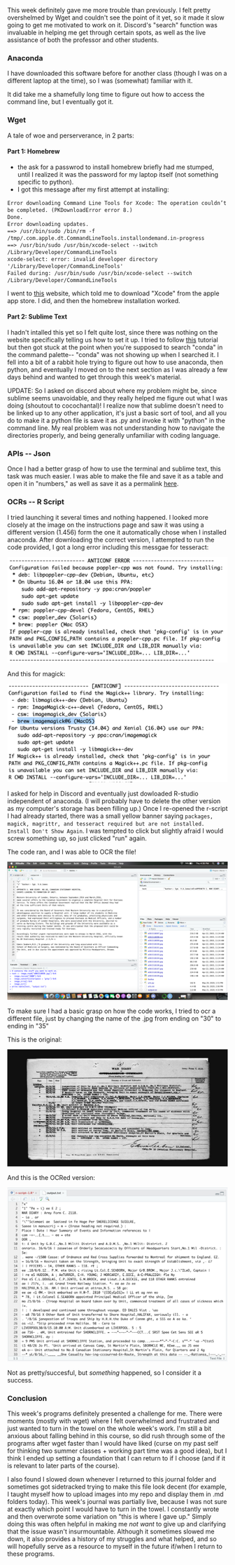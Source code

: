 This week definitely gave me more trouble than previously. I felt pretty overshelmed by Wget and couldn't see the point of it yet, so it made it slow going to get me motivated to work on it. Discord's "search" function was invaluable in helping me get through certain spots, as well as the live assistance of both the professor and other students. 

### Anaconda 

I have downloaded this software before for another class (though I was on a different laptop at the time),
so I was (somewhat) familiar with it.

It did take me a shamefully long time to figure out how to access the command line, but I eventually got it. 

### Wget

A tale of woe and perserverance, in 2 parts: 

#### Part 1: Homebrew

- the ask for a passwrod to install homebrew briefly had me stumped, until I realized it was the password for my laptop itself (not something specific to python).
- I got this message after my first attempt at installing: 
``` 
Error downloading Command Line Tools for Xcode: The operation couldn’t be completed. (PKDownloadError error 8.) 
Done.
Error downloading updates.
==> /usr/bin/sudo /bin/rm -f /tmp/.com.apple.dt.CommandLineTools.installondemand.in-progress
==> /usr/bin/sudo /usr/bin/xcode-select --switch /Library/Developer/CommandLineTools
xcode-select: error: invalid developer directory '/Library/Developer/CommandLineTools'
Failed during: /usr/bin/sudo /usr/bin/xcode-select --switch /Library/Developer/CommandLineTools
``` 

I went to [this](https://treehouse.github.io/installation-guides/mac/homebrew) website, which told me to 
download "Xcode" from the apple app store. I did, and then the homebrew installation worked. 

#### Part 2: Sublime Text

I hadn't intalled this yet so I felt quite lost, since there was nothing on the website specifically telling us how to set it up. I tried to follow [this](https://docs.anaconda.com/anaconda/user-guide/tasks/integration/sublime/) tutorial but then got stuck at the point when you're supposed to search "conda" in the command palette-- "conda" was not showing up when I searched it. I fell into a bit of a rabbit hole trying to figure out how to use anaconda, then python, and eventually I moved on to the next section as I was already a few days behind and wanted to get through this week's material. 

UPDATE: So I asked on discord about where my problem might be, since sublime seems unavoidable, and they really helped me figure out what I was doing (shoutout to cocochantal)! I realize now that sublime doesn't need to be linked up to any other application, it's just a basic sort of tool, and all you do to make it a python file is save it as .py and invoke it with "python" in the command line. My real problem was not understanding how to navigate the directories properly, and being generally unfamiliar with coding language. 

### APIs -- Json

Once I had a better grasp of how to use the terminal and sublime text, this task was much easier. I was able to make the file and save it as a table and open it in "numbers," as well as save it as a permalink [here](https://json-csv.com/c/Yte9). 

### OCRs -- R Script 

I tried launching it several times and nothing happened. I looked more closely at the image on the instructions page and saw it was using a different version (1.456) form the one it automatically chose when I installed anaconda. After downloading the correct version, I attempted to run the code provided, I got a long error including this messgae for tesseract: 

![screenshot](error2.png)

And this for magick:

![screenshot](error3.png) 

I asked for help in Discord and eventually just dowloaded R-studio independent of anaconda. (I will probably have to delete the other version as my computer's storage has been filling up.) Once I re-opened the r-script I had already started, there was a small yellow banner saying `packages, magick, magrittr, and tesseract required but are not installed. Install Don't Show Again`. I was tempted to click but slightly afraid I would screw something up, so just clicked "run" again. 

The code ran, and I was able to OCR the file!

![success](ocr-success.png)

To make sure I had a basic grasp on how the code works, I tried to ocr a different file, just by changing the name of the .jpg from ending on "30" to ending in "35" 

This is the original:

![og](e001518035.jpg)

And this is the OCRed version:

![ocr2](ocr-2.png) 

Not as pretty/succesful, but *something* happened, so I consider it a success. 

### Conclusion

This week's programs definitely presented a challenge for me. There were moments (mostly with wget) where I felt overwhelmed and frustrated and just wanted to turn in the towel on the whole week's work. I'm still a bit anxious about falling behind in this course, so did rush through some of the programs after wget faster than I would have liked (curse on my past self for thinking two summer classes + working part time was a good idea), but I think I ended up setting a foundation that I can return to if I choose (and if it is relevant to later parts of the course). 

I also found I slowed down whenever I returned to this journal folder and sometimes got sidetracked trying to make this file look decent (for example, I taught myself how to upload images into my repo and display them in .md folders today). This week's journal was partially live, because I was not sure at exactly which point I would have to turn in the towel. I constantly wrote and then overwrote some variation on "this is where I gave up." Simply doing this was often helpful in making me *not want* to give up and clarifying that the issue wasn't insurmountable. Although it sometimes slowed me down, it also provides a history of my struggles and what helped, and so will hopefully serve as a resource to myself in the future if/when I return to these programs. 
